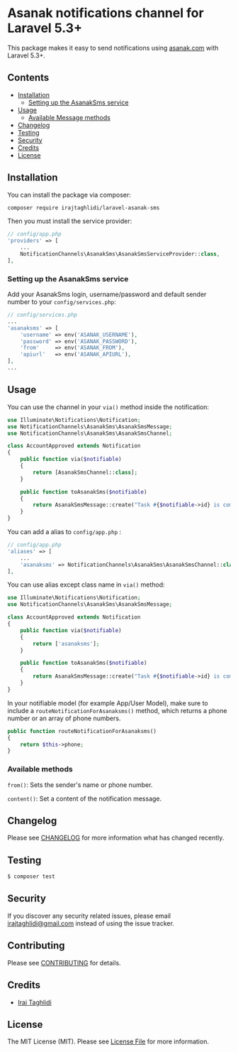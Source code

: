 # Asanak notifications channel for Laravel 5.3+



This package makes it easy to send notifications using [asanak.com](//asanak.com) with Laravel 5.3+.

## Contents

- [Installation](#installation)
    - [Setting up the AsanakSms service](#setting-up-the-AsanakSms-service)
- [Usage](#usage)
    - [Available Message methods](#available-message-methods)
- [Changelog](#changelog)
- [Testing](#testing)
- [Security](#security)
- [Credits](#credits)
- [License](#license)


## Installation

You can install the package via composer:

```bash
composer require irajtaghlidi/laravel-asanak-sms
```

Then you must install the service provider:
```php
// config/app.php
'providers' => [
    ...
    NotificationChannels\AsanakSms\AsanakSmsServiceProvider::class,
],
```

### Setting up the AsanakSms service

Add your AsanakSms login, username/password and default sender number to your `config/services.php`:

```php
// config/services.php
...
'asanaksms' => [
    'username' => env('ASANAK_USERNAME'),
    'password' => env('ASANAK_PASSWORD'),
    'from'     => env('ASANAK_FROM'),
    'apiurl'   => env('ASANAK_APIURL'),
],
...
```

## Usage

You can use the channel in your `via()` method inside the notification:

```php
use Illuminate\Notifications\Notification;
use NotificationChannels\AsanakSms\AsanakSmsMessage;
use NotificationChannels\AsanakSms\AsanakSmsChannel;

class AccountApproved extends Notification
{
    public function via($notifiable)
    {
        return [AsanakSmsChannel::class];
    }

    public function toAsanakSms($notifiable)
    {
        return AsanakSmsMessage::create("Task #{$notifiable->id} is complete!");
    }
}
```


You can add a alias to `config/app.php` :

```php
// config/app.php
'aliases' => [
    ...
    'asanaksms' => NotificationChannels\AsanakSms\AsanakSmsChannel::class,
],
```
You can use alias except class name in `via()` method:

```php
use Illuminate\Notifications\Notification;
use NotificationChannels\AsanakSms\AsanakSmsMessage;

class AccountApproved extends Notification
{
    public function via($notifiable)
    {
        return ['asanaksms'];
    }

    public function toAsanakSms($notifiable)
    {
        return AsanakSmsMessage::create("Task #{$notifiable->id} is complete!");
    }
}
```




In your notifiable model (for example App/User Model), make sure to include a `routeNotificationForAsanaksms()` method, which returns a phone number
or an array of phone numbers.

```php
public function routeNotificationForAsanaksms()
{
    return $this->phone;
}
```

### Available methods

`from()`: Sets the sender's name or phone number.

`content()`: Set a content of the notification message.

## Changelog

Please see [CHANGELOG](CHANGELOG.md) for more information what has changed recently.

## Testing

``` bash
$ composer test
```

## Security

If you discover any security related issues, please email irajtaghlidi@gmail.com instead of using the issue tracker.

## Contributing

Please see [CONTRIBUTING](CONTRIBUTING.md) for details.

## Credits

- [Iraj Taghlidi](https://github.com/irajtaghlidi)

## License

The MIT License (MIT). Please see [License File](LICENSE.md) for more information.